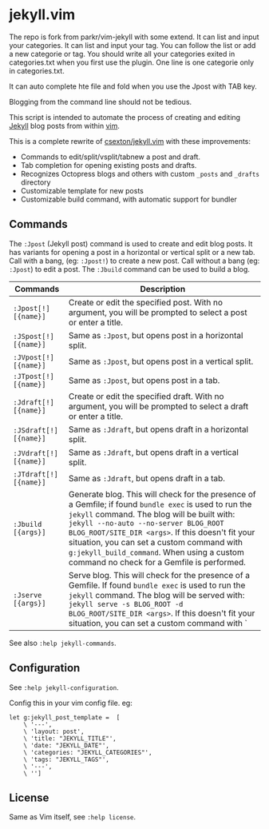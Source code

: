 # jekyll.vim

The repo is fork from parkr/vim-jekyll with some extend.
It can list and input your categories. It can list and input your tag.
You can follow the list or add a new categorie or tag.
You should write all your categories exited in categories.txt when you 
first use the plugin. One line is one categorie only in categories.txt.

It can auto complete hte file and fold when you use the Jpost with TAB key.

Blogging from the command line should not be tedious.

This script is intended to automate the process of creating and editing
[Jekyll](http://jekyllrb.com/) blog posts from within
[vim](http://www.vim.org/).

This is a complete rewrite of
[csexton/jekyll.vim](https://github.com/csexton/jekyll.vim/) with these
improvements:

* Commands to edit/split/vsplit/tabnew a post and draft.
* Tab completion for opening existing posts and drafts.
* Recognizes Octopress blogs and others with custom `_posts` and `_drafts` directory
* Customizable template for new posts
* Customizable build command, with automatic support for bundler

## Commands

The `:Jpost` (Jekyll post) command is used to create and edit blog posts. It
has variants for opening a post in a horizontal or vertical split or a new
tab. Call with a bang, (eg: `:Jpost!`) to create a new post. Call without a
bang (eg: `:Jpost`) to edit a post. The `:Jbuild` command can be used to build
a blog.

| Commands | Description  |
| -- | -- |
| `:Jpost[!] [{name}]` | Create or edit the specified post. With no argument, you will be prompted to select a post or enter a title.|
| `:JSpost[!] [{name}]` | Same as `:Jpost`, but opens post in a horizontal split.|
| `:JVpost[!] [{name}]` | Same as `:Jpost`, but opens post in a vertical split. |
| `:JTpost[!] [{name}]` | Same as `:Jpost`, but opens post in a tab. |
| `:Jdraft[!]  [{name}]` | Create or edit the specified draft. With no argument, you will be prompted to select a draft or enter a title. |
| `:JSdraft[!] [{name}]` | Same as `:Jdraft`, but opens draft in a horizontal split. |
| `:JVdraft[!] [{name}]` | Same as `:Jdraft`, but opens draft in a vertical split.
| `:JTdraft[!] [{name}]` | Same as `:Jdraft`, but opens draft in a tab. |
| `:Jbuild [{args}]` | Generate blog. This will check for the presence of a Gemfile; if found `bundle exec` is used to run the `jekyll` command. The blog will be built with: `jekyll --no-auto --no-server BLOG_ROOT BLOG_ROOT/SITE_DIR <args>`. If this doesn't fit your situation, you can set a custom command with `g:jekyll_build_command`. When using a custom command no check for a Gemfile is performed. |
| `:Jserve [{args}]`| Serve blog. This will check for the presence of a Gemfile. If found `bundle exec` is used to run the `jekyll` command. The blog will be served with: `jekyll serve -s BLOG_ROOT -d BLOG_ROOT/SITE_DIR <args>`. If this doesn't fit your situation, you can set a custom command with `|g:jekyll_serve_command|`. When using a custom command no check for a Gemfile is performed. The server is run inline. Use Ctrl-C to exit and resume editing.

See also `:help jekyll-commands`.

## Configuration

See `:help jekyll-configuration`.

Config this in your vim config file. eg:

```vim
let g:jekyll_post_template =  [
    \ '---',
    \ 'layout: post',
    \ 'title: "JEKYLL_TITLE"',
    \ 'date: "JEKYLL_DATE"',
    \ 'categories: "JEKYLL_CATEGORIES"',
    \ 'tags: "JEKYLL_TAGS"',
    \ '---',
    \ '']
```

## License

Same as Vim itself, see `:help license`.
